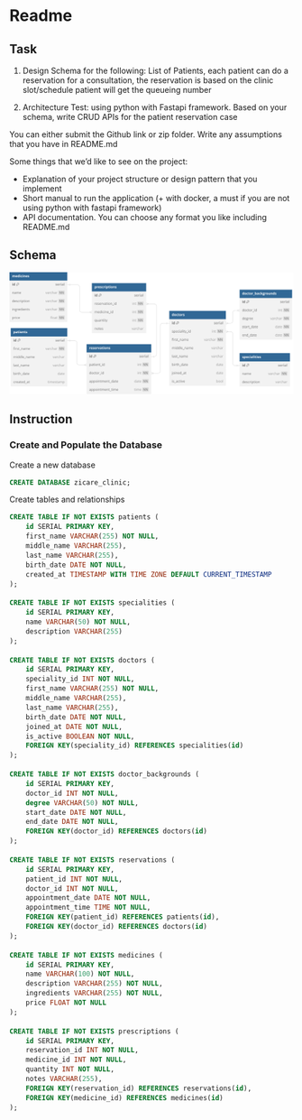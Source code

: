 # Readme

## Task

1. Design Schema for the following:
List of Patients, each patient can do a reservation for a consultation, the reservation is based on the clinic slot/schedule
patient will get the queueing number

2. Architecture Test:
using python with Fastapi framework.
Based on your schema, write CRUD APIs for the patient reservation case

You can either submit
the Github link or zip folder. Write any assumptions that you have in README.md

Some things that we’d like to see on the project:

- Explanation of your project structure or design pattern that you implement
- Short manual to run the application (+ with docker, a must if you are not using python with fastapi framework)
- API documentation. You can choose any format you like
including README.md

## Schema

![Database Schelma](./schema/zicare_clinic_schema.svg)

## Instruction

### Create and Populate the Database

Create a new database

```sql
CREATE DATABASE zicare_clinic;
```

Create tables and relationships

```sql
CREATE TABLE IF NOT EXISTS patients (
    id SERIAL PRIMARY KEY,
    first_name VARCHAR(255) NOT NULL,
    middle_name VARCHAR(255),
    last_name VARCHAR(255),
    birth_date DATE NOT NULL,
    created_at TIMESTAMP WITH TIME ZONE DEFAULT CURRENT_TIMESTAMP
);

CREATE TABLE IF NOT EXISTS specialities (
    id SERIAL PRIMARY KEY,
    name VARCHAR(50) NOT NULL,
    description VARCHAR(255)
);

CREATE TABLE IF NOT EXISTS doctors (
    id SERIAL PRIMARY KEY,
    speciality_id INT NOT NULL,
    first_name VARCHAR(255) NOT NULL,
    middle_name VARCHAR(255),
    last_name VARCHAR(255),
    birth_date DATE NOT NULL,
    joined_at DATE NOT NULL,
    is_active BOOLEAN NOT NULL,
    FOREIGN KEY(speciality_id) REFERENCES specialities(id)
);

CREATE TABLE IF NOT EXISTS doctor_backgrounds (
    id SERIAL PRIMARY KEY,
    doctor_id INT NOT NULL,
    degree VARCHAR(50) NOT NULL,
    start_date DATE NOT NULL,
    end_date DATE NOT NULL,
    FOREIGN KEY(doctor_id) REFERENCES doctors(id)
);

CREATE TABLE IF NOT EXISTS reservations (
    id SERIAL PRIMARY KEY,
    patient_id INT NOT NULL,
    doctor_id INT NOT NULL,
    appointment_date DATE NOT NULL,
    appointment_time TIME NOT NULL,
    FOREIGN KEY(patient_id) REFERENCES patients(id),
    FOREIGN KEY(doctor_id) REFERENCES doctors(id)
);

CREATE TABLE IF NOT EXISTS medicines (
    id SERIAL PRIMARY KEY,
    name VARCHAR(100) NOT NULL,
    description VARCHAR(255) NOT NULL,
    ingredients VARCHAR(255) NOT NULL,
    price FLOAT NOT NULL
);

CREATE TABLE IF NOT EXISTS prescriptions (
    id SERIAL PRIMARY KEY,
    reservation_id INT NOT NULL,
    medicine_id INT NOT NULL,
    quantity INT NOT NULL,
    notes VARCHAR(255),
    FOREIGN KEY(reservation_id) REFERENCES reservations(id),
    FOREIGN KEY(medicine_id) REFERENCES medicines(id)
);
```